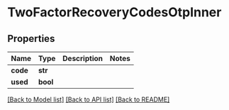 # TwoFactorRecoveryCodesOtpInner


## Properties
Name | Type | Description | Notes
------------ | ------------- | ------------- | -------------
**code** | **str** |  | 
**used** | **bool** |  | 

[[Back to Model list]](../README.md#documentation-for-models) [[Back to API list]](../README.md#documentation-for-api-endpoints) [[Back to README]](../README.md)


